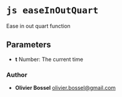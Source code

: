 


<!-- @namespace    sugar.js.easing -->

# ```js easeInOutQuart ```


Ease in out quart function

## Parameters

- **t**  Number: The current time




### Author
- **Olivier Bossel** <a href="mailto:olivier.bossel@gmail.com">olivier.bossel@gmail.com</a> 



